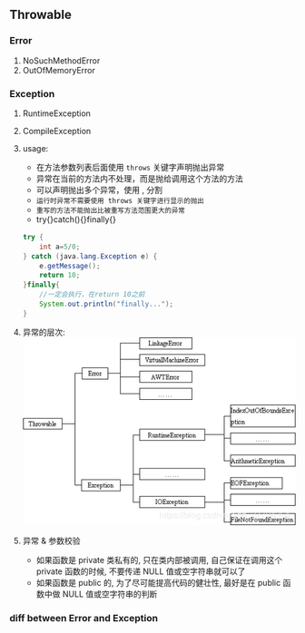 ## Throwable

### Error

1. NoSuchMethodError
2. OutOfMemoryError

### Exception

1. RuntimeException
2. CompileException
3. usage:

   - 在方法参数列表后面使用 `throws` 关键字声明抛出异常
   - 异常在当前的方法内不处理，而是抛给调用这个方法的方法
   - 可以声明抛出多个异常，使用 , 分割
   - `运行时异常不需要使用 throws 关键字进行显示的抛出`
   - `重写的方法不能抛出比被重写方法范围更大的异常`
   - try{}catch(){}finally{}

   ```java
   try {
       int a=5/0;
   } catch (java.lang.Exception e) {
       e.getMessage();
       return 10;
   }finally{
       //一定会执行，在return 10之前
       System.out.println("finally...");
   }
   ```

4. 异常的层次:
   ![avatar](/static/image/java/throwable.png)

5. 异常 & 参数校验
   - 如果函数是 private 类私有的, 只在类内部被调用, 自己保证在调用这个 private 函数的时候, 不要传递 NULL 值或空字符串就可以了
   - 如果函数是 public 的, 为了尽可能提高代码的健壮性, 最好是在 public 函数中做 NULL 值或空字符串的判断

### diff between Error and Exception
